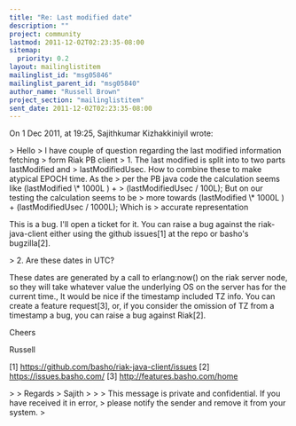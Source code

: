 ```yaml
---
title: "Re: Last modified date"
description: ""
project: community
lastmod: 2011-12-02T02:23:35-08:00
sitemap:
  priority: 0.2
layout: mailinglistitem
mailinglist_id: "msg05846"
mailinglist_parent_id: "msg05840"
author_name: "Russell Brown"
project_section: "mailinglistitem"
sent_date: 2011-12-02T02:23:35-08:00
---
```


On 1 Dec 2011, at 19:25, Sajithkumar Kizhakkiniyil wrote:

&gt; Hello
&gt; I have couple of question regarding the last modified information fetching 
&gt; form Riak PB client
&gt; 1. The last modified is split into to two parts lastModified and 
&gt; lastModifiedUsec. How to combine these to make atypical EPOCH time. As the 
&gt; per the PB java code the calculation seems like (lastModified \\* 1000L ) + 
&gt; (lastModifiedUsec / 100L); But on our testing the calculation seems to be 
&gt; more towards (lastModified \\* 1000L ) + (lastModifiedUsec / 1000L); Which is 
&gt; accurate representation

This is a bug. I'll open a ticket for it. You can raise a bug against the 
riak-java-client either using the github issues[1] at the repo or basho's 
bugzilla[2].

&gt; 2. Are these dates in UTC?

These dates are generated by a call to erlang:now() on the riak server node, so 
they will take whatever value the underlying OS on the server has for the 
current time., It would be nice if the timestamp included TZ info. You can 
create a feature request[3], or, if you consider the omission of TZ from a 
timestamp a bug, you can raise a bug against Riak[2].

Cheers

Russell

[1] https://github.com/basho/riak-java-client/issues
[2] https://issues.basho.com/
[3] http://features.basho.com/home

&gt; 
&gt; Regards
&gt; Sajith
&gt; 
&gt; 
&gt; This message is private and confidential. If you have received it in error, 
&gt; please notify the sender and remove it from your system.
&gt; 

